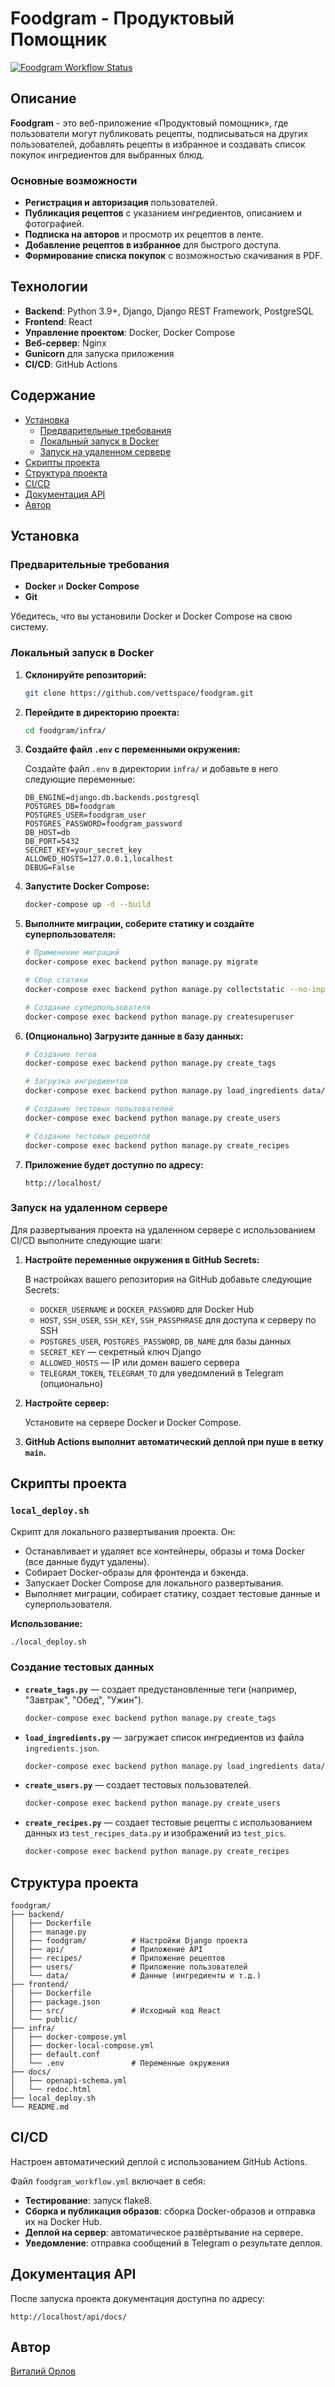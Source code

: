 # Foodgram - Продуктовый Помощник

[![Foodgram Workflow Status](https://github.com/vettspace/foodgram/actions/workflows/foodgram_workflow.yml/badge.svg?branch=main)](https://github.com/vettspace/foodgram/actions/workflows/foodgram_workflow.yml)

## Описание

**Foodgram** - это веб-приложение «Продуктовый помощник», где пользователи могут публиковать рецепты, подписываться на других пользователей, добавлять рецепты в избранное и создавать список покупок ингредиентов для выбранных блюд.

### Основные возможности

- **Регистрация и авторизация** пользователей.
- **Публикация рецептов** с указанием ингредиентов, описанием и фотографией.
- **Подписка на авторов** и просмотр их рецептов в ленте.
- **Добавление рецептов в избранное** для быстрого доступа.
- **Формирование списка покупок** с возможностью скачивания в PDF.

## Технологии

- **Backend**: Python 3.9+, Django, Django REST Framework, PostgreSQL
- **Frontend**: React
- **Управление проектом**: Docker, Docker Compose
- **Веб-сервер**: Nginx
- **Gunicorn** для запуска приложения
- **CI/CD**: GitHub Actions

## Содержание

- [Установка](#установка)
  - [Предварительные требования](#предварительные-требования)
  - [Локальный запуск в Docker](#локальный-запуск-в-docker)
  - [Запуск на удаленном сервере](#запуск-на-удаленном-сервере)
- [Скрипты проекта](#скрипты-проекта)
- [Структура проекта](#структура-проекта)
- [CI/CD](#cicd)
- [Документация API](#документация-api)
- [Автор](#автор)

## Установка

### Предварительные требования

- **Docker** и **Docker Compose**
- **Git**

Убедитесь, что вы установили Docker и Docker Compose на свою систему.

### Локальный запуск в Docker

1. **Склонируйте репозиторий:**

   ```bash
   git clone https://github.com/vettspace/foodgram.git
   ```

2. **Перейдите в директорию проекта:**

   ```bash
   cd foodgram/infra/
   ```

3. **Создайте файл `.env` с переменными окружения:**

   Создайте файл `.env` в директории `infra/` и добавьте в него следующие переменные:

   ```dotenv
   DB_ENGINE=django.db.backends.postgresql
   POSTGRES_DB=foodgram
   POSTGRES_USER=foodgram_user
   POSTGRES_PASSWORD=foodgram_password
   DB_HOST=db
   DB_PORT=5432
   SECRET_KEY=your_secret_key
   ALLOWED_HOSTS=127.0.0.1,localhost
   DEBUG=False
   ```

4. **Запустите Docker Compose:**

   ```bash
   docker-compose up -d --build
   ```

5. **Выполните миграции, соберите статику и создайте суперпользователя:**

   ```bash
   # Применение миграций
   docker-compose exec backend python manage.py migrate
   
   # Сбор статики
   docker-compose exec backend python manage.py collectstatic --no-input
   
   # Создание суперпользователя
   docker-compose exec backend python manage.py createsuperuser
   ```

6. **(Опционально) Загрузите данные в базу данных:**

   ```bash
   # Создание тегов
   docker-compose exec backend python manage.py create_tags
   
   # Загрузка ингредиентов
   docker-compose exec backend python manage.py load_ingredients data/ingredients.json
   
   # Создание тестовых пользователей
   docker-compose exec backend python manage.py create_users
   
   # Создание тестовых рецептов
   docker-compose exec backend python manage.py create_recipes
   ```

7. **Приложение будет доступно по адресу:**

   ```
   http://localhost/
   ```

### Запуск на удаленном сервере

Для развертывания проекта на удаленном сервере с использованием CI/CD выполните следующие шаги:

1. **Настройте переменные окружения в GitHub Secrets:**

   В настройках вашего репозитория на GitHub добавьте следующие Secrets:

   - `DOCKER_USERNAME` и `DOCKER_PASSWORD` для Docker Hub
   - `HOST`, `SSH_USER`, `SSH_KEY`, `SSH_PASSPHRASE` для доступа к серверу по SSH
   - `POSTGRES_USER`, `POSTGRES_PASSWORD`, `DB_NAME` для базы данных
   - `SECRET_KEY` — секретный ключ Django
   - `ALLOWED_HOSTS` — IP или домен вашего сервера
   - `TELEGRAM_TOKEN`, `TELEGRAM_TO` для уведомлений в Telegram (опционально)

2. **Настройте сервер:**

   Установите на сервере Docker и Docker Compose.

3. **GitHub Actions выполнит автоматический деплой при пуше в ветку `main`.**

## Скрипты проекта

### `local_deploy.sh`

Скрипт для локального развертывания проекта. Он:

- Останавливает и удаляет все контейнеры, образы и тома Docker (все данные будут удалены).
- Собирает Docker-образы для фронтенда и бэкенда.
- Запускает Docker Compose для локального развертывания.
- Выполняет миграции, собирает статику, создает тестовые данные и суперпользователя.

**Использование:**

```bash
./local_deploy.sh
```

### Создание тестовых данных

- **`create_tags.py`** — создает предустановленные теги (например, "Завтрак", "Обед", "Ужин").

  ```bash
  docker-compose exec backend python manage.py create_tags
  ```

- **`load_ingredients.py`** — загружает список ингредиентов из файла `ingredients.json`.

  ```bash
  docker-compose exec backend python manage.py load_ingredients data/ingredients.json
  ```

- **`create_users.py`** — создает тестовых пользователей.

  ```bash
  docker-compose exec backend python manage.py create_users
  ```

- **`create_recipes.py`** — создает тестовые рецепты с использованием данных из `test_recipes_data.py` и изображений из `test_pics`.

  ```bash
  docker-compose exec backend python manage.py create_recipes
  ```

## Структура проекта

```
foodgram/
├── backend/
│   ├── Dockerfile
│   ├── manage.py
│   ├── foodgram/          # Настройки Django проекта
│   ├── api/               # Приложение API
│   ├── recipes/           # Приложение рецептов
│   ├── users/             # Приложение пользователей
│   └── data/              # Данные (ингредиенты и т.д.)
├── frontend/
│   ├── Dockerfile
│   ├── package.json
│   ├── src/               # Исходный код React
│   └── public/
├── infra/
│   ├── docker-compose.yml
│   ├── docker-local-compose.yml
│   ├── default.conf
│   └── .env               # Переменные окружения
├── docs/
│   ├── openapi-schema.yml
│   └── redoc.html
├── local_deploy.sh
└── README.md
```

## CI/CD

Настроен автоматический деплой с использованием GitHub Actions.

Файл `foodgram_workflow.yml` включает в себя:

- **Тестирование**: запуск flake8.
- **Сборка и публикация образов**: сборка Docker-образов и отправка их на Docker Hub.
- **Деплой на сервер**: автоматическое развёртывание на сервере.
- **Уведомление**: отправка сообщений в Telegram о результате деплоя.

## Документация API

После запуска проекта документация доступна по адресу:

```
http://localhost/api/docs/
```

## Автор

[Виталий Орлов](https://github.com/vettspace)